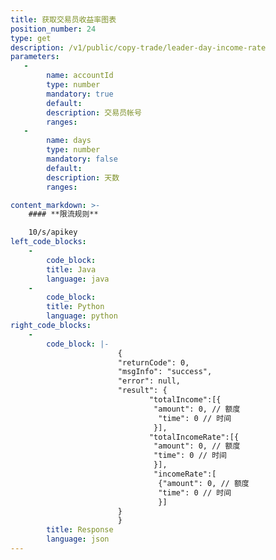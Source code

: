 ```yaml
---
title: 获取交易员收益率图表
position_number: 24
type: get
description: /v1/public/copy-trade/leader-day-income-rate
parameters:
   -
        name: accountId
        type: number
        mandatory: true
        default:
        description: 交易员帐号
        ranges:
   -
        name: days
        type: number
        mandatory: false
        default:
        description: 天数
        ranges:

content_markdown: >-
    #### **限流规则**

    10/s/apikey
left_code_blocks:
    -
        code_block:
        title: Java
        language: java
    -
        code_block:
        title: Python
        language: python
right_code_blocks:
    -
        code_block: |-
                        {
                        "returnCode": 0,
                        "msgInfo": "success",
                        "error": null,
                        "result": {
                               "totalIncome":[{
                                "amount": 0, // 额度
                                 "time": 0 // 时间
                                }],
                               "totalIncomeRate":[{
                                "amount": 0, // 额度
                                "time": 0 // 时间
                                }],
                                "incomeRate":[
                                 {"amount": 0, // 额度
                                 "time": 0 // 时间
                                 }]
                        }
                        }
        title: Response
        language: json
---
```

